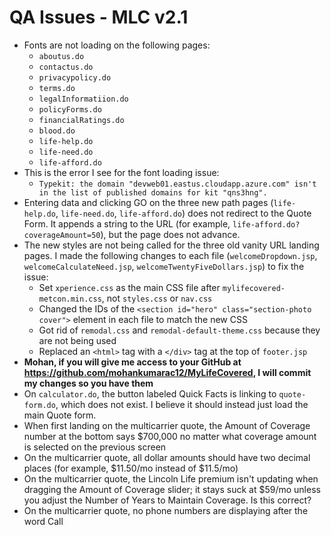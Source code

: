 # QA Issues - MLC v2.1

- Fonts are not loading on the following pages:
  - ```aboutus.do```
  - ```contactus.do```
  - ```privacypolicy.do```
  - ```terms.do```
  - ```legalInformatiion.do```
  - ```policyForms.do```
  - ```financialRatings.do```
  - ```blood.do```
  - ```life-help.do```
  - ```life-need.do```
  - ```life-afford.do```
- This is the error I see for the font loading issue:
  - ```Typekit: the domain "devweb01.eastus.cloudapp.azure.com" isn't in the list of published domains for kit "qns3hng".```
- Entering data and clicking GO on the three new path pages (```life-help.do```, ```life-need.do```, ```life-afford.do```) does not redirect to the Quote Form. It appends a string to the URL (for example, ```life-afford.do?coverageAmount=50```), but the page does not advance.
- The new styles are not being called for the three old vanity URL landing pages. I made the following changes to each file (```welcomeDropdown.jsp```, ```welcomeCalculateNeed.jsp```, ```welcomeTwentyFiveDollars.jsp```) to fix the issue:
  - Set ```xperience.css``` as the main CSS file after ```mylifecovered-metcon.min.css```, not ```styles.css``` or ```nav.css```
  - Changed the IDs of the ```<section id="hero" class="section-photo cover">``` element in each file to match the new CSS
  - Got rid of ```remodal.css``` and ```remodal-default-theme.css``` because they are not being used
  - Replaced an ```<html>``` tag with a ```</div>``` tag at the top of ```footer.jsp```
- **Mohan, if you will give me access to your GitHub at https://github.com/mohankumarac12/MyLifeCovered, I will commit my changes so you have them**
- On ```calculator.do```, the button labeled Quick Facts is linking to ```quote-form.do```, which does not exist. I believe it should instead just load the main Quote form.
- When first landing on the multicarrier quote, the Amount of Coverage number at the bottom says $700,000 no matter what coverage amount is selected on the previous screen
- On the multicarrier quote, all dollar amounts should have two decimal places (for example, $11.50/mo instead of $11.5/mo)
- On the multicarrier quote, the Lincoln Life premium isn't updating when dragging the Amount of Coverage slider; it stays suck at $59/mo unless you adjust the Number of Years to Maintain Coverage. Is this correct?
- On the multicarrier quote, no phone numbers are displaying after the word Call